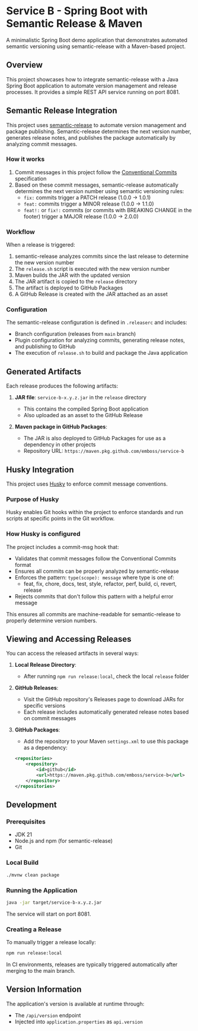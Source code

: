 # Service B - Spring Boot with Semantic Release & Maven

A minimalistic Spring Boot demo application that demonstrates automated semantic versioning using semantic-release with a Maven-based project.

## Overview

This project showcases how to integrate semantic-release with a Java Spring Boot application to automate version management and release processes. It provides a simple REST API service running on port 8081.

## Semantic Release Integration

This project uses [semantic-release](https://github.com/semantic-release/semantic-release) to automate version management and package publishing. Semantic-release determines the next version number, generates release notes, and publishes the package automatically by analyzing commit messages.

### How it works

1. Commit messages in this project follow the [Conventional Commits](https://www.conventionalcommits.org/) specification
2. Based on these commit messages, semantic-release automatically determines the next version number using semantic versioning rules:
   - `fix:` commits trigger a PATCH release (1.0.0 → 1.0.1)
   - `feat:` commits trigger a MINOR release (1.0.0 → 1.1.0)
   - `feat!:` or `fix!:` commits (or commits with BREAKING CHANGE in the footer) trigger a MAJOR release (1.0.0 → 2.0.0)

### Workflow

When a release is triggered:

1. semantic-release analyzes commits since the last release to determine the new version number
2. The `release.sh` script is executed with the new version number
3. Maven builds the JAR with the updated version
4. The JAR artifact is copied to the `release` directory
5. The artifact is deployed to GitHub Packages
6. A GitHub Release is created with the JAR attached as an asset

### Configuration

The semantic-release configuration is defined in `.releaserc` and includes:
- Branch configuration (releases from `main` branch)
- Plugin configuration for analyzing commits, generating release notes, and publishing to GitHub
- The execution of `release.sh` to build and package the Java application

## Generated Artifacts

Each release produces the following artifacts:

1. **JAR file**: `service-b-x.y.z.jar` in the `release` directory
   - This contains the compiled Spring Boot application
   - Also uploaded as an asset to the GitHub Release

2. **Maven package in GitHub Packages**:
   - The JAR is also deployed to GitHub Packages for use as a dependency in other projects
   - Repository URL: `https://maven.pkg.github.com/emboss/service-b`

## Husky Integration

This project uses [Husky](https://typicode.github.io/husky/) to enforce commit message conventions.

### Purpose of Husky

Husky enables Git hooks within the project to enforce standards and run scripts at specific points in the Git workflow.

### How Husky is configured

The project includes a commit-msg hook that:
- Validates that commit messages follow the Conventional Commits format
- Ensures all commits can be properly analyzed by semantic-release
- Enforces the pattern: `type(scope): message` where type is one of:
  - feat, fix, chore, docs, test, style, refactor, perf, build, ci, revert, release
- Rejects commits that don't follow this pattern with a helpful error message

This ensures all commits are machine-readable for semantic-release to properly determine version numbers.

## Viewing and Accessing Releases

You can access the released artifacts in several ways:

1. **Local Release Directory**:
   - After running `npm run release:local`, check the local `release` folder

2. **GitHub Releases**:
   - Visit the GitHub repository's Releases page to download JARs for specific versions
   - Each release includes automatically generated release notes based on commit messages

3. **GitHub Packages**:
   - Add the repository to your Maven `settings.xml` to use this package as a dependency:
   ```xml
   <repositories>
       <repository>
           <id>github</id>
           <url>https://maven.pkg.github.com/emboss/service-b</url>
       </repository>
   </repositories>
   ```

## Development

### Prerequisites
- JDK 21
- Node.js and npm (for semantic-release)
- Git

### Local Build
```bash
./mvnw clean package
```

### Running the Application
```bash
java -jar target/service-b-x.y.z.jar
```
The service will start on port 8081.

### Creating a Release
To manually trigger a release locally:
```bash
npm run release:local
```

In CI environments, releases are typically triggered automatically after merging to the main branch.

## Version Information

The application's version is available at runtime through:
- The `/api/version` endpoint
- Injected into `application.properties` as `api.version`